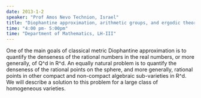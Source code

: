 ```yaml
---
date: 2013-1-2
speaker: "Prof Amos Nevo Technion, Israel"
title: "Diophantine approximation, arithmetic groups, and ergodic theory"
time: "4:00 pm- 5:00pm" 
time: "Department of Mathematics, LH-III"
---
```

One of the main goals of classical metric Diophantine
approximation is to quantify the denseness of the rational numbers in the
real numbers, or more generally, of Q^d in R^d. An equally natural problem
is to quantify the denseness of the rational points on the sphere, and more
generally, rational points in other compact and non-compact algebraic
sub-varieties in R^d. We will describe a solution to this problem for a large
class of homogeneous varieties.
